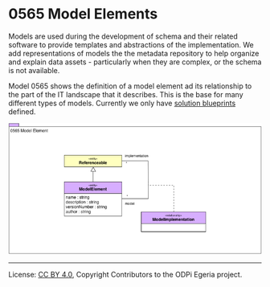<!-- SPDX-License-Identifier: CC-BY-4.0 -->
<!-- Copyright Contributors to the ODPi Egeria project. -->

# 0565 Model Elements

Models are used during the development of schema and their
related software to provide templates and abstractions
of the implementation.
We add representations of models the the metadata repository
to help organize and explain data assets - particularly when
they are complex, or the schema is not available.

Model 0565 shows the definition of a model element ad its
relationship to the part of the IT landscape that it describes.
This is the base for many different types of models.
Currently we only have [solution blueprints](0580-Solution-Blueprints.md) defined. 

![UML](0565-Model-Elements.png)



----
License: [CC BY 4.0](https://creativecommons.org/licenses/by/4.0/),
Copyright Contributors to the ODPi Egeria project.